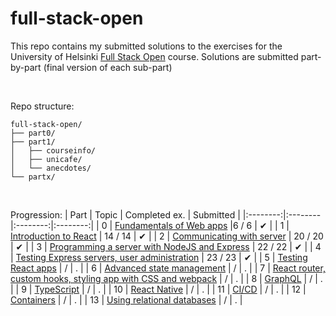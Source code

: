 # full-stack-open
This repo contains my submitted solutions to the exercises for the University of Helsinki [Full Stack Open](https://fullstackopen.com/en/) course. Solutions are submitted part-by-part (final version of each sub-part)

<br>

Repo structure:
```
full-stack-open/
├── part0/
├── part1/
│   ├── courseinfo/
│   ├── unicafe/
│   └── anecdotes/
└── partx/
```
<br>

Progression:
| Part | Topic | Completed ex. | Submitted |
|:--------:|:--------|:--------:|:--------:|
| 0 | [Fundamentals of Web apps](https://fullstackopen.com/en/part0)                                          |6 / 6 | ✔ | 
| 1 | [Introduction to React](https://fullstackopen.com/en/part1)                                             | 14 / 14 | ✔ | 
| 2 | [Communicating with server](https://fullstackopen.com/en/part2)                                         | 20 / 20 | ✔ | 
| 3 | [Programming a server with NodeJS and Express](https://fullstackopen.com/en/part3)                      | 22 / 22 | ✔ | 
| 4 | [Testing Express servers, user administration](https://fullstackopen.com/en/part4)                      | 23 / 23 | ✔ | 
| 5 | [Testing React apps](https://fullstackopen.com/en/part5)                                                | / | . | 
| 6 | [Advanced state management](https://fullstackopen.com/en/part6)                                         | / | . | 
| 7 | [React router, custom hooks, styling app with CSS and webpack](https://fullstackopen.com/en/part7)      | / | . | 
| 8 | [GraphQL](https://fullstackopen.com/en/part8)                                                           | / | . | 
| 9 | [TypeScript](https://fullstackopen.com/en/part9)                                                        | / | . | 
| 10 | [React Native](https://fullstackopen.com/en/part10)                                                    | / | . | 
| 11 | [CI/CD](https://fullstackopen.com/en/part11)                                                           | / | . | 
| 12 | [Containers](https://fullstackopen.com/en/part12)                                                      | / | . | 
| 13 | [Using relational databases](https://fullstackopen.com/en/part13)                                      | / | . | 